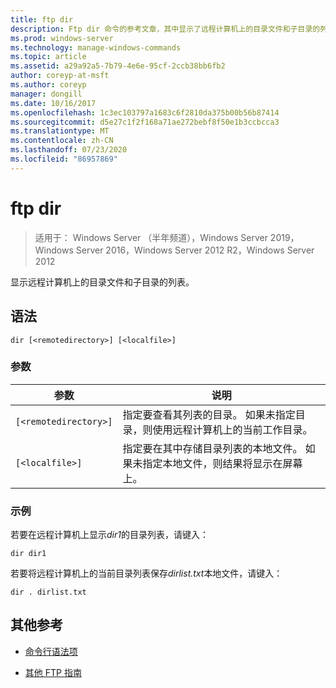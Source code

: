 ```yaml
---
title: ftp dir
description: Ftp dir 命令的参考文章，其中显示了远程计算机上的目录文件和子目录的列表。
ms.prod: windows-server
ms.technology: manage-windows-commands
ms.topic: article
ms.assetid: a29a92a5-7b79-4e6e-95cf-2ccb38bb6fb2
author: coreyp-at-msft
ms.author: coreyp
manager: dongill
ms.date: 10/16/2017
ms.openlocfilehash: 1c3ec103797a1683c6f2810da375b00b56b87414
ms.sourcegitcommit: d5e27c1f2f168a71ae272bebf8f50e1b3ccbcca3
ms.translationtype: MT
ms.contentlocale: zh-CN
ms.lasthandoff: 07/23/2020
ms.locfileid: "86957869"
---
```

# <a name="ftp-dir"></a>ftp dir

> 适用于： Windows Server （半年频道），Windows Server 2019，Windows Server 2016，Windows Server 2012 R2，Windows Server 2012

显示远程计算机上的目录文件和子目录的列表。

## <a name="syntax"></a>语法

```
dir [<remotedirectory>] [<localfile>]
```

### <a name="parameters"></a>参数

| 参数 | 说明 |
| ------- | -------- |
| `[<remotedirectory>]` | 指定要查看其列表的目录。 如果未指定目录，则使用远程计算机上的当前工作目录。 |
| `[<localfile>]` | 指定要在其中存储目录列表的本地文件。 如果未指定本地文件，则结果将显示在屏幕上。 |

### <a name="examples"></a>示例

若要在远程计算机上显示*dir1*的目录列表，请键入：

```
dir dir1
```

若要将远程计算机上的当前目录列表保存*dirlist.txt*本地文件，请键入：

```
dir . dirlist.txt
```

## <a name="additional-references"></a>其他参考

- [命令行语法项](command-line-syntax-key.md)

- [其他 FTP 指南](/previous-versions/orphan-topics/ws.10/cc756013(v=ws.10))
